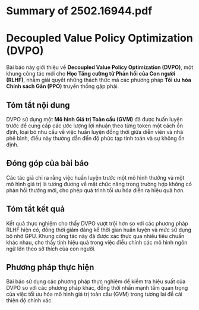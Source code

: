 # Summary of 2502.16944.pdf

# Decoupled Value Policy Optimization (DVPO)

Bài báo này giới thiệu về **Decoupled Value Policy Optimization (DVPO)**, một khung công tác mới cho **Học Tăng cường từ Phản hồi của Con người (RLHF)**, nhằm giải quyết những thách thức mà các phương pháp **Tối ưu hóa Chính sách Gần (PPO)** truyền thống gặp phải. 

## Tóm tắt nội dung
DVPO sử dụng một **Mô hình Giá trị Toàn cầu (GVM)** đã được huấn luyện trước để cung cấp các ước lượng lợi nhuận theo từng token một cách ổn định, loại bỏ nhu cầu về việc huấn luyện đồng thời giữa diễn viên và nhà phê bình, điều này thường dẫn đến độ phức tạp tính toán và sự không ổn định.

## Đóng góp của bài báo
Các tác giả chỉ ra rằng việc huấn luyện trước một mô hình thưởng và một mô hình giá trị là tương đương về mặt chức năng trong trường hợp không có phản hồi thưởng mới, cho phép quá trình tối ưu hóa diễn ra hiệu quả hơn. 

## Tóm tắt kết quả
Kết quả thực nghiệm cho thấy DVPO vượt trội hơn so với các phương pháp RLHF hiện có, đồng thời giảm đáng kể thời gian huấn luyện và mức sử dụng bộ nhớ GPU. Khung công tác này đã được xác thực qua nhiều tiêu chuẩn khác nhau, cho thấy tính hiệu quả trong việc điều chỉnh các mô hình ngôn ngữ lớn theo sở thích của con người.

## Phương pháp thực hiện
Bài báo sử dụng các phương pháp thực nghiệm để kiểm tra hiệu suất của DVPO so với các phương pháp khác, đồng thời nhấn mạnh tầm quan trọng của việc tối ưu hóa mô hình giá trị toàn cầu (GVM) trong tương lai để cải thiện độ chính xác.
